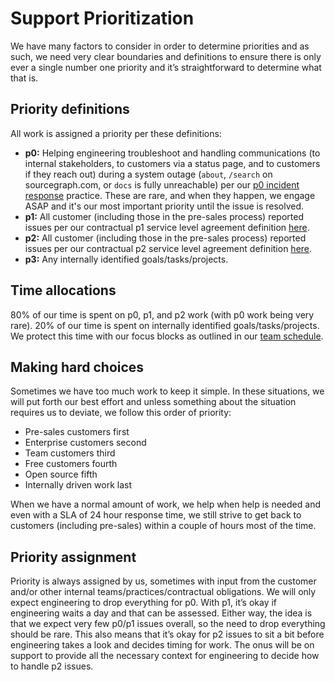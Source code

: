 # Support Prioritization

We have many factors to consider in order to determine priorities and as such, we need very clear boundaries and definitions to ensure there is only ever a single number one priority and it’s straightforward to determine what that is. 

## Priority definitions
All work is assigned a priority per these definitions:

* **p0:** Helping engineering troubleshoot and handling communications (to internal stakeholders, to customers via a status page, and to customers if they reach out) during a system outage (`about`, `/search` on sourcegraph.com, or `docs` is fully unreachable) per our [p0 incident response](p0-Incident-Response.md) practice. These are rare, and when they happen, we engage ASAP and it's our most important priority until the issue is resolved.
* **p1:** All customer (including those in the pre-sales process) reported issues per our contractual p1 service level agreement definition [here](../support/index.md#our-service-level-agreements-slas).
* **p2:** All customer (including those in the pre-sales process) reported issues per our contractual p2 service level agreement definition [here](../support/index.md#our-service-level-agreements-slas).
* **p3:** Any internally identified goals/tasks/projects.

## Time allocations
80% of our time is spent on p0, p1, and p2 work (with p0 work being very rare). 20% of our time is spent on internally identified goals/tasks/projects. We protect this time with our focus blocks as outlined in our [team schedule](support-schedule.md).

## Making hard choices
Sometimes we have too much work to keep it simple. In these situations, we will put forth our best effort and unless something about the situation requires us to deviate, we follow this order of priority:

* Pre-sales customers first
* Enterprise customers second
* Team customers third
* Free customers fourth
* Open source fifth
* Internally driven work last

When we have a normal amount of work, we help when help is needed and even with a SLA of 24 hour response time, we still strive to get back to customers (including pre-sales) within a couple of hours most of the time.


## Priority assignment
Priority is always assigned by us, sometimes with input from the customer and/or other internal teams/practices/contractual obligations. We will only expect engineering to drop everything for p0. With p1, it’s okay if engineering waits a day and that can be assessed. Either way, the idea is that we expect very few p0/p1 issues overall, so the need to drop everything should be rare. This also means that it’s okay for p2 issues to sit a bit before engineering takes a look and decides timing for work. The onus will be on support to provide all the necessary context for engineering to decide how to handle p2 issues.
